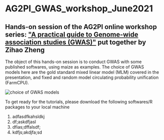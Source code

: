# AG2PI_GWAS_workshop_June2021

## Hands-on session of the AG2PI online workshop series: ["A practical guide to Genome-wide association studies (GWAS)"](https://www.ag2pi.org/workshops-and-activities/workshop-2021-06/) put together by Zihao Zheng

The object of this hands-on session is to conduct GWAS with some published softwares, using maize as examples. The choice of GWAS models here are the gold standard mixed linear model (MLM) covered in the presentation, and fixed and random model circulating probability unification (FarmCPU).

![choice of GWAS models](https://github.com/zhzheng92/AG2PI_GWAS_workshop_June2021/blob/main/GWAS_models.jpg)
 

To get ready for the tutorials, please download the following softwares/R packages to your local machine

1. adfasdfkahsldkj
2. df;askdfjasl
3. dfias;dffalsdf;
4. kdfjs;akdjfa;sd
